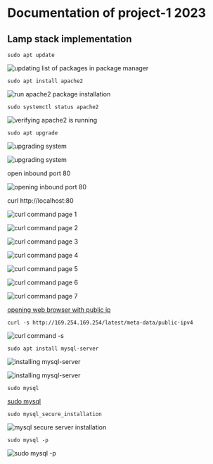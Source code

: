 # Documentation of project-1 2023

## Lamp stack implementation

`sudo apt update`

![updating list of packages in package manager](./images/apache-sudo-apt-update.png)

`sudo apt install apache2`

![run apache2 package installation](./images/sudo-apt-install-apache-2.png)

`sudo systemctl status apache2`

![verifying apache2 is running](./images/sudo-systemctl-status-apache2.png)

`sudo apt upgrade`

![upgrading system](./images/sudo-apt-upgrade.png)

![upgrading system](./images/sudo-apt-upgrade-2.png)

open inbound port 80

![opening inbound port 80](./images/opening-inbound-port-80.png)

curl http://localhost:80

![curl command page 1](./images/curl-command-1.png)

![curl command page 2](./images/curl-command-2.png)

![curl command page 3](./images/curl-command-3.png)

![curl command page 4](./images/curl-command-4.png)

![curl command page 5](./images/curl-command-5.png)

![curl command page 6](./images/curl-command-6.png)

![curl command page 7](./images/curl-command-7.png)

[opening web browser with public ip](./images/public-ip-on-browser-apache2-default-page.png)

`curl -s http://169.254.169.254/latest/meta-data/public-ipv4`

![curl command -s](./images/curl-command-s.png)

`sudo apt install mysql-server`

![installing mysql-server](./images/installing-mysql-server-image1.png)

![installing mysql-server](./images/installing-mysql-server-image2.png)

`sudo mysql`

[sudo mysql](./images/sudo-mysql.png)

`sudo mysql_secure_installation`

![mysql secure server installation](./images/sudo-mysql-secure-server-installation.png)

`sudo mysql -p`

![sudo mysql -p](./images/sudo-mysql--p.png)













